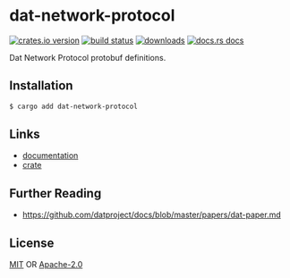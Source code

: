 # dat-network-protocol
[![crates.io version][1]][2] [![build status][3]][4]
[![downloads][5]][6] [![docs.rs docs][7]][8]

Dat Network Protocol protobuf definitions.

## Installation
```sh
$ cargo add dat-network-protocol
```

## Links
- [documentation][8]
- [crate][2]

## Further Reading
- https://github.com/datproject/docs/blob/master/papers/dat-paper.md

## License
[MIT](./LICENSE-MIT) OR [Apache-2.0](./LICENSE-APACHE)

[1]: https://img.shields.io/crates/v/dat-network-protocol.svg?style=flat-square
[2]: https://crates.io/crate/dat-network-protocol
[3]: https://img.shields.io/travis/datrs/dat-network-protocol.svg?style=flat-square
[4]: https://travis-ci.org/datrs/dat-network-protocol
[5]: https://img.shields.io/crates/d/dat-network-protocol.svg?style=flat-square
[6]: https://crates.io/crates/dat-network-protocol
[7]: https://docs.rs/dat-network-protocol/badge.svg
[8]: https://docs.rs/dat-network-protocol

